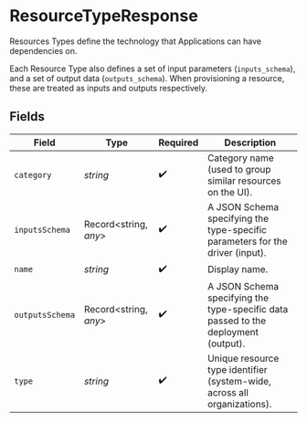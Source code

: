 # ResourceTypeResponse

Resources Types define the technology that Applications can have dependencies on.

Each Resource Type also defines a set of input parameters (`inputs_schema`), and a set of output data (`outputs_schema`). When provisioning a resource, these are treated as inputs and outputs respectively.


## Fields

| Field                                                                              | Type                                                                               | Required                                                                           | Description                                                                        |
| ---------------------------------------------------------------------------------- | ---------------------------------------------------------------------------------- | ---------------------------------------------------------------------------------- | ---------------------------------------------------------------------------------- |
| `category`                                                                         | *string*                                                                           | :heavy_check_mark:                                                                 | Category name (used to group similar resources on the UI).                         |
| `inputsSchema`                                                                     | Record<string, *any*>                                                              | :heavy_check_mark:                                                                 | A JSON Schema specifying the type-specific parameters for the driver (input).      |
| `name`                                                                             | *string*                                                                           | :heavy_check_mark:                                                                 | Display name.                                                                      |
| `outputsSchema`                                                                    | Record<string, *any*>                                                              | :heavy_check_mark:                                                                 | A JSON Schema specifying the type-specific data passed to the deployment (output). |
| `type`                                                                             | *string*                                                                           | :heavy_check_mark:                                                                 | Unique resource type identifier (system-wide, across all organizations).           |